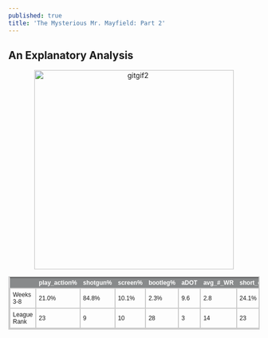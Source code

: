 ```yaml
---
published: true
title: 'The Mysterious Mr. Mayfield: Part 2'
---
```

## An Explanatory Analysis


<p align="center">
  <img src="https://raw.githubusercontent.com/ClayGirdner/Baker/master/Gifs/2018w6_sack_wide.gif" alt="gitgif2" height="400">
</p>

<style type="text/css">
	table.tableizer-table {
		font-size: 12px;
		border: 2px solid #CCC; 
		font-family: Arial, Helvetica, sans-serif;
	} 
	.tableizer-table td {
		padding: 5px;
		margin: 4px;
		border: 2px solid #CCC;
	}
	.tableizer-table th {
		background-color: #888A8B; 
		color: #FFF;
		font-weight: bold;
	}
</style>
<table class="tableizer-table">
<thead><tr class="tableizer-firstrow"><th></th><th>play_action%</th><th>shotgun%</th><th>screen%</th><th>bootleg%</th><th>aDOT</th><th>avg_#_WR</th><th>short_drop%</th><th>mid_drop%</th><th>deep_drop%</th></tr></thead><tbody>
 <tr><td>Weeks 3-8</td><td>21.0%</td><td>84.8%</td><td>10.1%</td><td>2.3%</td><td>9.6</td><td>2.8</td><td>24.1%</td><td>54.5%</td><td>15.2%</td></tr>
 <tr><td>League Rank</td><td>23</td><td>9</td><td>10</td><td>28</td><td>3</td><td>14</td><td>23</td><td>2</td><td>15</td></tr>
</tbody></table>